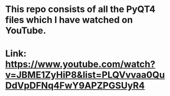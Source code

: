 # This repo consists of all the PyQT4 files which I have watched on YouTube.
# Link: https://www.youtube.com/watch?v=JBME1ZyHiP8&list=PLQVvvaa0QuDdVpDFNq4FwY9APZPGSUyR4
